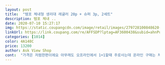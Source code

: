 ```yaml
---
layout: post 
title:  "템포 체내형 생리대 레귤러 20p + 슈퍼 3p, 2세트" 
description: 템포 체내 ..
date: 2020-07-10 15:27:17 
img: https://static.coupangcdn.com/image/retail/images/279728100848620-20e597a2-8157-4f57-ac72-60754a9f7a9a.jpg 
linkUrl: https://link.coupang.com/re/AFFSDP?lptag=AF3600438&subid=ahnPublicAsk&pageKey=1555592855&itemId=2660649423&vendorItemId=70651295940&traceid=V0-113-0ca45b67ee214bda 
categories: [1014] 
color: 4A148C 
price: 13200 
author: Ask View Shop 
cont:  "가격은 저렴한편이에요 아무래도 오프라인에서 1+1할때 주로사는데 온라인 구매는 처음이에요<br/>그런데.<br/>이번에 사용하고나서 간지러움? 을 조금 느꼈는데 ㅠㅠ 제가땀이 많고 .<br/>.<br/>더위를 잘타는데 날씨가 갑자기 더워지면서 더 그랬던거같아요 ㅠ<br/>마트감 비싸요.<br/>매달매달 구입<br/>슈퍼랑 레귤러 같이있어서 좋네용!<br/>슈퍼형도 많이 주는 줄 알았는데 슈퍼 형은 총 6개밖에 안되지만 레귤러로도 충분하기에 구입했습니다.<br/> 이지컷이 있어서 편하고 넣을때도 부드럽네요.<br/><br/>오프라인에서 구매했던게 생리 마지막날에 다 떨어져서 로켓으로 구매했어요 다음날 아침에 배송되서 외출전에.<br/>편하게 착용(?)하고, 갖고 나갈수있어서 좋았어요)<br/>저는 여러 제품을 써봤지만 별차이 못느껴서 제품 상관없이 쓰는편이에요<br/>" 
---
```

